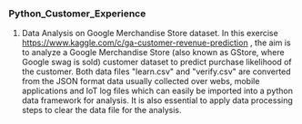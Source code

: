 ### Python_Customer_Experience

1. Data Analysis on Google Merchandise Store dataset.
In this exercise https://www.kaggle.com/c/ga-customer-revenue-prediction , the aim is to analyze a Google Merchandise Store (also known as GStore, where Google swag is sold) customer dataset to predict purchase likelihood of the customer. Both data files "learn.csv" and "verify.csv" are converted from the JSON format data usually collected over webs, mobile applications and IoT log files which can easily be imported into a python data framework for analysis. It is also essential to apply data processing steps to clear the data file for the analysis.
